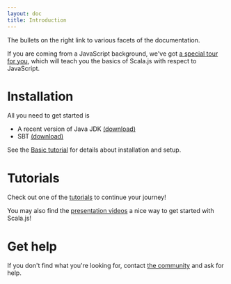 ```yaml
---
layout: doc
title: Introduction
---
```


The bullets on the right link to various facets of the documentation.

If you are coming from a JavaScript background, we've got
[a special tour for you](sjs-for-js/), which will teach you the basics of
Scala.js with respect to JavaScript.

# Installation

All you need to get started is 

* A recent version of Java JDK [(download)](https://www.oracle.com/java/technologies/downloads/)
* SBT [(download)](https://www.scala-sbt.org/1.x/docs/Setup.html)

See the [Basic tutorial](tutorial/basic/) for details about installation and setup.

# Tutorials

Check out one of the [tutorials](tutorial/) to continue your journey!

You may also find the [presentation videos](../community/presentations.html)
a nice way to get started with Scala.js!

# Get help

If you don't find what you're looking for, contact
[the community](../community/) and ask for help.
